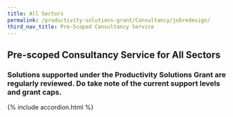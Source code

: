 ```yaml
---
title: All Sectors
permalink: /productivity-solutions-grant/Consultancy/jobredesign/
third_nav_title: Pre-Scoped Consultancy Service
---
```


## Pre-scoped Consultancy Service for All Sectors

### Solutions supported under the Productivity Solutions Grant are regularly reviewed. Do take note of the current support levels and grant caps.

{% include accordion.html %}

